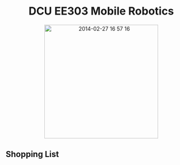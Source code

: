 
<div align="center">
<h1> DCU EE303 Mobile Robotics
</div>

  
<p align="center">
<img src="https://user-images.githubusercontent.com/45125817/138711987-88e1f320-bcf6-400e-831b-25022d87bab4.jpg" alt="2014-02-27 16 57 16" width="300"/>



## Shopping List </div>
